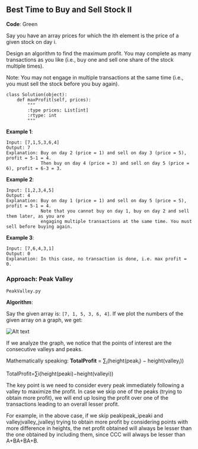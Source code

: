 ## Best Time to Buy and Sell Stock II

__Code__: Green

Say you have an array prices for which the ith element is the price of a given stock on day i.

Design an algorithm to find the maximum profit. You may complete as many transactions as you like (i.e., buy one and sell one share of the stock multiple times).

Note: You may not engage in multiple transactions at the same time (i.e., you must sell the stock before you buy again).

```{PYTHON}
class Solution(object):
    def maxProfit(self, prices):
        """
        :type prices: List[int]
        :rtype: int
        """
```

__Example 1__:

```
Input: [7,1,5,3,6,4]
Output: 7
Explanation: Buy on day 2 (price = 1) and sell on day 3 (price = 5), profit = 5-1 = 4.
             Then buy on day 4 (price = 3) and sell on day 5 (price = 6), profit = 6-3 = 3.
```

__Example 2__:

```
Input: [1,2,3,4,5]
Output: 4
Explanation: Buy on day 1 (price = 1) and sell on day 5 (price = 5), profit = 5-1 = 4.
             Note that you cannot buy on day 1, buy on day 2 and sell them later, as you are
             engaging multiple transactions at the same time. You must sell before buying again.
```

__Example 3__:

```
Input: [7,6,4,3,1]
Output: 0
Explanation: In this case, no transaction is done, i.e. max profit = 0.
```

### Approach: Peak Valley

```PeakValley.py```

__Algorithm__:

Say the given array is: ```[7, 1, 5, 3, 6, 4]```. If we plot the numbers of the given array on a graph, we get:

![Alt text](images/122_maxprofit_1.PNG?raw=true "Maximum Profit")

If we analyze the graph, we notice that the points of interest are the consecutive valleys and peaks.

Mathematically speaking: __TotalProfit__ = ∑<sub>i</sub>(height(peak<sub>i</sub>) − height(valley<sub>i</sub>)) 

TotalProfit=∑i​(height(peaki​)−height(valleyi​))

The key point is we need to consider every peak immediately following a valley to maximize the profit. In case we skip one of the peaks (trying to obtain more profit), we will end up losing the profit over one of the transactions leading to an overall lesser profit.

For example, in the above case, if we skip peakipeak_ipeaki​ and valleyjvalley_jvalleyj​ trying to obtain more profit by considering points with more difference in heights, the net profit obtained will always be lesser than the one obtained by including them, since CCC will always be lesser than A+BA+BA+B.
